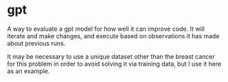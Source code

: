# gpt

A way to evaluate a gpt model for how well it can improve code.   It will iterate and make changes, and execute based on observations it has made about previous runs.

It may be necessary to use a unique dataset other than the breast cancer for this problem in order to avoid solving it via training data, but I use it here as an example.
